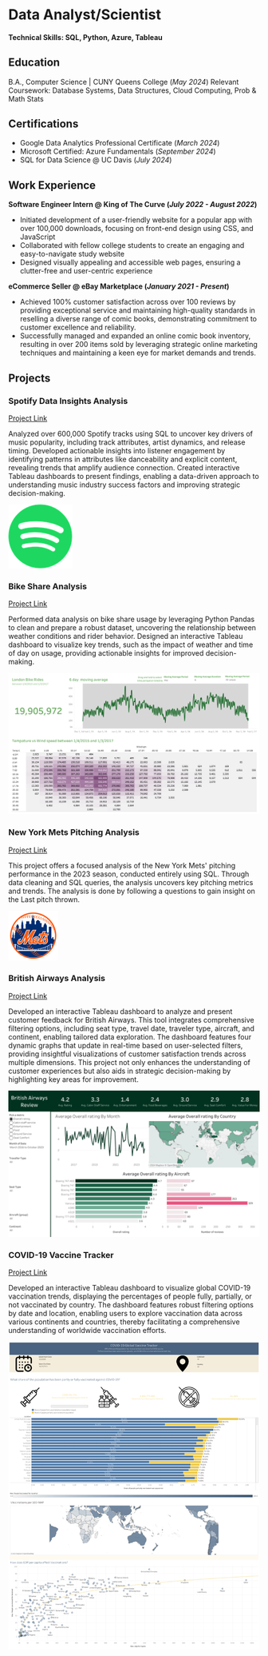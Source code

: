 # Data Analyst/Scientist
#### Technical Skills: SQL, Python, Azure, Tableau
## Education
B.A., Computer Science | CUNY Queens College (_May 2024_)
Relevant Coursework: Database Systems, Data Structures, Cloud Computing, Prob & Math Stats
## Certifications
- Google Data Analytics Professional Certificate (_March 2024_)
- Microsoft Certified: Azure Fundamentals (_September 2024_)
- SQL for Data Science @ UC Davis (_July 2024_)

## Work Experience
**Software Engineer Intern @ King of The Curve (_July 2022 - August 2022_)**
- Initiated development of a user-friendly website for a popular app with over 100,000 downloads, focusing on front-end design using CSS, and JavaScript
- Collaborated with fellow college students to create an engaging and easy-to-navigate study website
- Designed visually appealing and accessible web pages, ensuring a clutter-free and user-centric experience

**eCommerce Seller @ eBay Marketplace (_January 2021 - Present_)**
- Achieved 100% customer satisfaction across over 100 reviews by providing exceptional service and maintaining high-quality standards in reselling a diverse range of comic books, demonstrating commitment to customer excellence and reliability.
- Successfully managed and expanded an online comic book inventory, resulting in over 200 items sold by leveraging strategic online marketing techniques and maintaining a keen eye for market demands and trends.

## Projects
### Spotify Data Insights Analysis
[Project Link](https://github.com/Dansaa27/Spotify-Data-Insights-Analysis)

Analyzed over 600,000 Spotify tracks using SQL to uncover key drivers of music popularity, including track attributes, artist dynamics, and release timing. Developed actionable insights into listener engagement by identifying patterns in attributes like danceability and explicit content, revealing trends that amplify audience connection. Created interactive Tableau dashboards to present findings, enabling a data-driven approach to understanding music industry success factors and improving strategic decision-making.

![Spotify image](/assets/img/512px-Spotify.png)

### Bike Share Analysis
[Project Link](https://github.com/Dansaa27/London-Bikes)

Performed data analysis on bike share usage by leveraging Python Pandas to clean and prepare a robust dataset, uncovering the relationship between weather conditions and rider behavior. Designed an interactive Tableau dashboard to visualize key trends, such as the impact of weather and time of day on usage, providing actionable insights for improved decision-making.

![Bike Share image](/assets/img/London_Bikes_Dashboard.png)

### New York Mets Pitching Analysis
[Project Link](https://github.com/Dansaa27/New-York-Mets-Pitching-Analysis)

This project offers a focused analysis of the New York Mets' pitching performance in the 2023 season, conducted entirely using SQL. Through data cleaning and SQL queries, the analysis uncovers key pitching metrics and trends. The analysis is done by following a questions to gain insight on the Last pitch thrown.

![New Yoek Mets image](/assets/img/New_York_Mets.svg.png)

### British Airways Analysis
[Project Link](https://public.tableau.com/app/profile/daniel.saavedra4145/viz/BritishAirwaysReview_17120341206620/Dashboard1)

Developed an interactive Tableau dashboard to analyze and present customer feedback for British Airways. This tool integrates comprehensive filtering options, including seat type, travel date, traveler type, aircraft, and continent, enabling tailored data exploration. The dashboard features four dynamic graphs that update in real-time based on user-selected filters, providing insightful visualizations of customer satisfaction trends across multiple dimensions. This project not only enhances the understanding of customer experiences but also aids in strategic decision-making by highlighting key areas for improvement.

![Airline image](/assets/img/AirlineDB.png)


### COVID-19 Vaccine Tracker
[Project Link](https://public.tableau.com/app/profile/daniel.saavedra4145/viz/COVID19dashboard_17120129436860/CovidVaccineTracker)

Developed an interactive Tableau dashboard to visualize global COVID-19 vaccination trends, displaying the percentages of people fully, partially, or not vaccinated by country. The dashboard features robust filtering options by date and location, enabling users to explore vaccination data across various continents and countries, thereby facilitating a comprehensive understanding of worldwide vaccination efforts.

![Airline image](/assets/img/Covid_Vaccine_Tracker.png)

